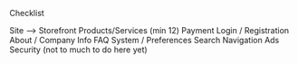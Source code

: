 Checklist

Site --> Storefront
Products/Services (min 12)
Payment
Login / Registration
About / Company Info
FAQ
System / Preferences
Search
Navigation
Ads
Security (not to much to do here yet)
